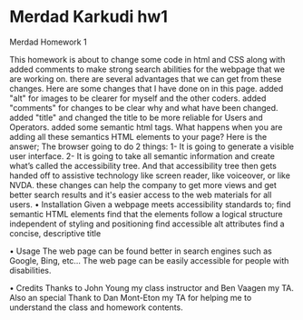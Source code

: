 # Merdad Karkudi hw1


Merdad Homework 1


This homework is about to change some code in html and CSS along with added comments to make strong search abilities for the webpage that we are working on. there are several advantages that we can get from these changes. Here are some changes that I have done on in this page. added "alt" for images to be clearer for myself and the other coders. added "comments" for changes to be clear why and what have been changed. added "title" and changed the title to be more reliable for Users and Operators. added some semantic html tags. What happens when you are adding all these semantics HTML elements to your page? Here is the answer; The browser going to do 2 things: 1- It is going to generate a visible user interface. 2- It is going to take all semantic information and create what’s called the accessibility tree. And that accessibility tree then gets handed off to assistive technology like screen reader, like voiceover, or like NVDA. these changes can help the company to get more views and get better search results and it's easier access to the web materials for all users.
•	Installation 
Given a webpage meets accessibility standards to;
 find semantic HTML elements
find that the elements follow a logical structure independent of styling and positioning
find accessible alt attributes
find a concise, descriptive title

•	Usage
The web page can be found better in search engines such as Google, Bing, etc…
 The web page can be easily accessible for people with disabilities.

•	Credits
Thanks to John Young my class instructor and Ben Vaagen my TA. Also an special Thank to Dan Mont-Eton my TA for helping me to understand the class and homework contents.

